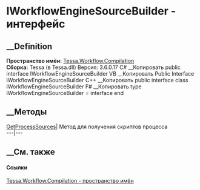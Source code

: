 # IWorkflowEngineSourceBuilder - интерфейс
##  __Definition
 **Пространство имён:**
[Tessa.Workflow.Compilation](N_Tessa_Workflow_Compilation.htm)  
 **Сборка:** Tessa (в Tessa.dll) Версия: 3.6.0.17
C# __Копировать
     public interface IWorkflowEngineSourceBuilder
VB __Копировать
     Public Interface IWorkflowEngineSourceBuilder
C++ __Копировать
     public interface class IWorkflowEngineSourceBuilder
F# __Копировать
     type IWorkflowEngineSourceBuilder = interface end
##  __Методы
[GetProcessSources](M_Tessa_Workflow_Compilation_IWorkflowEngineSourceBuilder_GetProcessSources.htm)|
Метод для получения скриптов процесса  
---|---  
## __См. также
#### Ссылки
[Tessa.Workflow.Compilation - пространство
имён](N_Tessa_Workflow_Compilation.htm)
